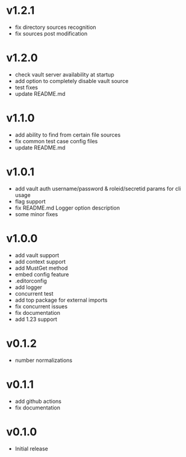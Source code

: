 # v1.2.1

- fix directory sources recognition
- fix sources post modification

# v1.2.0

- check vault server availability at startup
- add option to completely disable vault source
- test fixes
- update README.md

# v1.1.0

- add ability to find from certain file sources
- fix common test case config files
- update README.md

# v1.0.1

- add vault auth username/password & roleid/secretid params for cli usage
- flag support
- fix README.md Logger option description
- some minor fixes

# v1.0.0

- add vault support
- add context support
- add MustGet method
- embed config feature
- .editorconfig
- add logger
- concurrent test
- add top package for external imports
- fix concurrent issues
- fix documentation
- add 1.23 support

# v0.1.2

- number normalizations

# v0.1.1

- add github actions
- fix documentation

# v0.1.0

- Initial release
